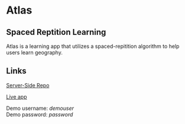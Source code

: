 # Atlas

## Spaced Reptition Learning

Atlas is a learning app that utilizes a spaced-repitition algorithm to help users learn geography.


## Links

[Server-Side Repo](https://github.com/thinkful-ei22)

[Live app](https://countries-client.herokuapp.com/dashboard)

Demo username: _demouser_       
Demo password: _password_

